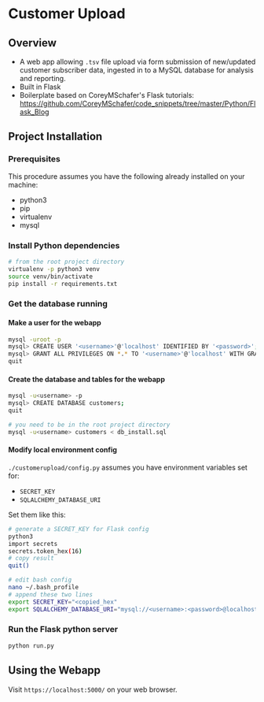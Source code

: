 # Customer Upload

## Overview
  - A web app allowing `.tsv` file upload via form submission of new/updated customer subscriber data, ingested in to a MySQL database for analysis and reporting.
  - Built in Flask
  - Boilerplate based on CoreyMSchafer's Flask tutorials: https://github.com/CoreyMSchafer/code_snippets/tree/master/Python/Flask_Blog

## Project Installation

### Prerequisites

This procedure assumes you have the following already installed on your machine:
  - python3
  - pip
  - virtualenv
  - mysql

### Install Python dependencies

```bash
# from the root project directory
virtualenv -p python3 venv
source venv/bin/activate
pip install -r requirements.txt
```

### Get the database running

#### Make a user for the webapp
```bash
mysql -uroot -p
mysql> CREATE USER '<username>'@'localhost' IDENTIFIED BY '<password>';
mysql> GRANT ALL PRIVILEGES ON *.* TO '<username>'@'localhost' WITH GRANT OPTION;
quit
```

#### Create the database and tables for the webapp
```bash
mysql -u<username> -p
mysql> CREATE DATABASE customers;
quit

# you need to be in the root project directory
mysql -u<username> customers < db_install.sql
```

#### Modify local environment config

`./customerupload/config.py` assumes you have environment variables set for:
  - `SECRET_KEY`
  - `SQLALCHEMY_DATABASE_URI`

Set them like this:

```bash
# generate a SECRET_KEY for Flask config
python3
import secrets
secrets.token_hex(16)
# copy result
quit()

# edit bash config
nano ~/.bash_profile
# append these two lines
export SECRET_KEY="<copied_hex"
export SQLALCHEMY_DATABASE_URI="mysql://<username>:<password>@localhost/customers"
```

### Run the Flask python server

```bash
python run.py
```

## Using the Webapp

Visit `https://localhost:5000/` on your web browser.
